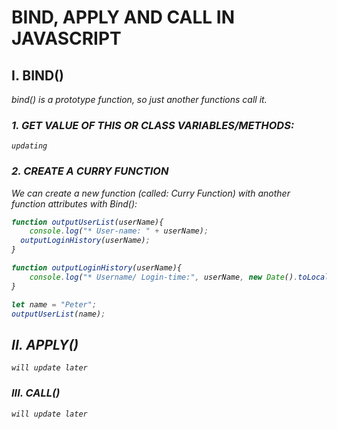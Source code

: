 # BIND, APPLY AND CALL IN JAVASCRIPT

## I. BIND()
<i>bind() is a prototype function, so just another functions call it.
### 1. GET VALUE OF THIS OR CLASS VARIABLES/METHODS:
`updating`

### 2. CREATE A CURRY FUNCTION
We can create a new function (called: Curry Function) with another function attributes with Bind():
```Javascript
function outputUserList(userName){
	console.log("* User-name: " + userName);
  outputLoginHistory(userName);
}

function outputLoginHistory(userName){
	console.log("* Username/ Login-time:", userName, new Date().toLocaleTimeString());
}

let name = "Peter";
outputUserList(name);
```

## II. APPLY()
`will update later`

### III. CALL()
`will update later`
